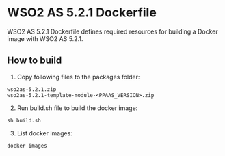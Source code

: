 # WSO2 AS 5.2.1 Dockerfile

WSO2 AS 5.2.1 Dockerfile defines required resources for building a Docker image with WSO2 AS 5.2.1.

## How to build

1. Copy following files to the packages folder:
```
wso2as-5.2.1.zip
wso2as-5.2.1-template-module-<PPAAS_VERSION>.zip
```

2. Run build.sh file to build the docker image:
```
sh build.sh
```

3. List docker images:
```
docker images
```